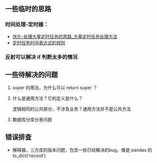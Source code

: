 ## 一些临时的思路

### 时间处理-定时器：

- [优化-处理大量定时任务的思路_大量定时任务处理方法](https://blog.csdn.net/MrCoderStack/article/details/88548584)
- [定时任务时间表达式的规则](https://www.cnblogs.com/wangning528/p/8315916.html)



### 反射可以解决 if 判断太多的情况



## 一些待解决的问题

1. super 的用法，为什么可以 return super ？

2. 什么是通用方法？它的定义是什么？

   逻辑相同的公共部分，不涉及业务？通用方法并不是公共方法
   
3. 数据库分库分表问题



## 错误排查

- 解释器，三方库的版本问题，包含一些已经解决的bug，像是 pandas 的 to_dict('record')
